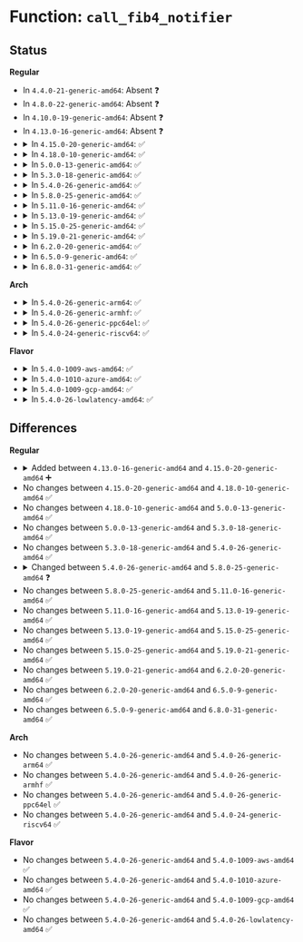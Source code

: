 # Function: <code>call_fib4_notifier</code>

## Status
<b>Regular</b>
<ul>
<li>
In <code>4.4.0-21-generic-amd64</code>: Absent ❓
</li>
<li>
In <code>4.8.0-22-generic-amd64</code>: Absent ❓
</li>
<li>
In <code>4.10.0-19-generic-amd64</code>: Absent ❓
</li>
<li>
In <code>4.13.0-16-generic-amd64</code>: Absent ❓
</li>
<li>
<details>
<summary>In <code>4.15.0-20-generic-amd64</code>: ✅</summary>

```c
int call_fib4_notifier(struct notifier_block * nb, struct net * net, enum fib_event_type event_type, struct fib_notifier_info * info)
```

```json
{
  "name": "call_fib4_notifier",
  "collision_type": "Unique Global",
  "inline_type": "No",
  "funcs": [
    {
      "addr": 18446744071588160176,
      "name": "call_fib4_notifier",
      "external": true,
      "loc": "net/ipv4/fib_notifier.c:12",
      "file": "net/ipv4/fib_notifier.c",
      "inline": "seen, unknown",
      "caller_inline": [],
      "caller_func": [
        "net/ipv4/fib_trie.c:fib_notify"
      ]
    }
  ],
  "symbols": [
    {
      "addr": 18446744071588160176,
      "name": "call_fib4_notifier",
      "section": ".text",
      "bind": "STB_GLOBAL",
      "size": 23
    }
  ]
}
```
</details>
</li>
<li>
<details>
<summary>In <code>4.18.0-10-generic-amd64</code>: ✅</summary>

```c
int call_fib4_notifier(struct notifier_block * nb, struct net * net, enum fib_event_type event_type, struct fib_notifier_info * info)
```

```json
{
  "name": "call_fib4_notifier",
  "collision_type": "Unique Global",
  "inline_type": "No",
  "funcs": [
    {
      "addr": 18446744071588515264,
      "name": "call_fib4_notifier",
      "external": true,
      "loc": "net/ipv4/fib_notifier.c:12",
      "file": "net/ipv4/fib_notifier.c",
      "inline": "seen, unknown",
      "caller_inline": [],
      "caller_func": [
        "net/ipv4/fib_trie.c:fib_notify"
      ]
    }
  ],
  "symbols": [
    {
      "addr": 18446744071588515264,
      "name": "call_fib4_notifier",
      "section": ".text",
      "bind": "STB_GLOBAL",
      "size": 23
    }
  ]
}
```
</details>
</li>
<li>
<details>
<summary>In <code>5.0.0-13-generic-amd64</code>: ✅</summary>

```c
int call_fib4_notifier(struct notifier_block * nb, struct net * net, enum fib_event_type event_type, struct fib_notifier_info * info)
```

```json
{
  "name": "call_fib4_notifier",
  "collision_type": "Unique Global",
  "inline_type": "No",
  "funcs": [
    {
      "addr": 18446744071588710384,
      "name": "call_fib4_notifier",
      "external": true,
      "loc": "net/ipv4/fib_notifier.c:12",
      "file": "net/ipv4/fib_notifier.c",
      "inline": "seen, unknown",
      "caller_inline": [],
      "caller_func": [
        "net/ipv4/fib_trie.c:fib_notify"
      ]
    }
  ],
  "symbols": [
    {
      "addr": 18446744071588710384,
      "name": "call_fib4_notifier",
      "section": ".text",
      "bind": "STB_GLOBAL",
      "size": 23
    }
  ]
}
```
</details>
</li>
<li>
<details>
<summary>In <code>5.3.0-18-generic-amd64</code>: ✅</summary>

```c
int call_fib4_notifier(struct notifier_block * nb, struct net * net, enum fib_event_type event_type, struct fib_notifier_info * info)
```

```json
{
  "name": "call_fib4_notifier",
  "collision_type": "Unique Global",
  "inline_type": "No",
  "funcs": [
    {
      "addr": 18446744071589129136,
      "name": "call_fib4_notifier",
      "external": true,
      "loc": "net/ipv4/fib_notifier.c:12",
      "file": "net/ipv4/fib_notifier.c",
      "inline": "seen, unknown",
      "caller_inline": [],
      "caller_func": [
        "net/ipv4/fib_trie.c:fib_notify"
      ]
    }
  ],
  "symbols": [
    {
      "addr": 18446744071589129136,
      "name": "call_fib4_notifier",
      "section": ".text",
      "bind": "STB_GLOBAL",
      "size": 23
    }
  ]
}
```
</details>
</li>
<li>
<details>
<summary>In <code>5.4.0-26-generic-amd64</code>: ✅</summary>

```c
int call_fib4_notifier(struct notifier_block * nb, struct net * net, enum fib_event_type event_type, struct fib_notifier_info * info)
```

```json
{
  "name": "call_fib4_notifier",
  "collision_type": "Unique Global",
  "inline_type": "No",
  "funcs": [
    {
      "addr": 18446744071589353280,
      "name": "call_fib4_notifier",
      "external": true,
      "loc": "net/ipv4/fib_notifier.c:12",
      "file": "net/ipv4/fib_notifier.c",
      "inline": "seen, unknown",
      "caller_inline": [],
      "caller_func": [
        "net/ipv4/fib_trie.c:fib_notify"
      ]
    }
  ],
  "symbols": [
    {
      "addr": 18446744071589353280,
      "name": "call_fib4_notifier",
      "section": ".text",
      "bind": "STB_GLOBAL",
      "size": 23
    }
  ]
}
```
</details>
</li>
<li>
<details>
<summary>In <code>5.8.0-25-generic-amd64</code>: ✅</summary>

```c
int call_fib4_notifier(struct notifier_block * nb, enum fib_event_type event_type, struct fib_notifier_info * info)
```

```json
{
  "name": "call_fib4_notifier",
  "collision_type": "Unique Global",
  "inline_type": "No",
  "funcs": [
    {
      "addr": 18446744071590333792,
      "name": "call_fib4_notifier",
      "external": true,
      "loc": "net/ipv4/fib_notifier.c:12",
      "file": "net/ipv4/fib_notifier.c",
      "inline": "seen, unknown",
      "caller_inline": [],
      "caller_func": [
        "net/ipv4/fib_trie.c:fib_notify"
      ]
    }
  ],
  "symbols": [
    {
      "addr": 18446744071590333792,
      "name": "call_fib4_notifier",
      "section": ".text",
      "bind": "STB_GLOBAL",
      "size": 22
    }
  ]
}
```
</details>
</li>
<li>
<details>
<summary>In <code>5.11.0-16-generic-amd64</code>: ✅</summary>

```c
int call_fib4_notifier(struct notifier_block * nb, enum fib_event_type event_type, struct fib_notifier_info * info)
```

```json
{
  "name": "call_fib4_notifier",
  "collision_type": "Unique Global",
  "inline_type": "No",
  "funcs": [
    {
      "addr": 18446744071590386528,
      "name": "call_fib4_notifier",
      "external": true,
      "loc": "net/ipv4/fib_notifier.c:12",
      "file": "net/ipv4/fib_notifier.c",
      "inline": "seen, unknown",
      "caller_inline": [],
      "caller_func": [
        "net/ipv4/fib_trie.c:fib_notify"
      ]
    }
  ],
  "symbols": [
    {
      "addr": 18446744071590386528,
      "name": "call_fib4_notifier",
      "section": ".text",
      "bind": "STB_GLOBAL",
      "size": 22
    }
  ]
}
```
</details>
</li>
<li>
<details>
<summary>In <code>5.13.0-19-generic-amd64</code>: ✅</summary>

```c
int call_fib4_notifier(struct notifier_block * nb, enum fib_event_type event_type, struct fib_notifier_info * info)
```

```json
{
  "name": "call_fib4_notifier",
  "collision_type": "Unique Global",
  "inline_type": "No",
  "funcs": [
    {
      "addr": 18446744071590302832,
      "name": "call_fib4_notifier",
      "external": true,
      "loc": "net/ipv4/fib_notifier.c:12",
      "file": "net/ipv4/fib_notifier.c",
      "inline": "seen, unknown",
      "caller_inline": [],
      "caller_func": [
        "net/ipv4/fib_trie.c:fib_notify"
      ]
    }
  ],
  "symbols": [
    {
      "addr": 18446744071590302832,
      "name": "call_fib4_notifier",
      "section": ".text",
      "bind": "STB_GLOBAL",
      "size": 22
    }
  ]
}
```
</details>
</li>
<li>
<details>
<summary>In <code>5.15.0-25-generic-amd64</code>: ✅</summary>

```c
int call_fib4_notifier(struct notifier_block * nb, enum fib_event_type event_type, struct fib_notifier_info * info)
```

```json
{
  "name": "call_fib4_notifier",
  "collision_type": "Unique Global",
  "inline_type": "No",
  "funcs": [
    {
      "addr": 18446744071591090208,
      "name": "call_fib4_notifier",
      "external": true,
      "loc": "net/ipv4/fib_notifier.c:12",
      "file": "net/ipv4/fib_notifier.c",
      "inline": "seen, unknown",
      "caller_inline": [],
      "caller_func": [
        "net/ipv4/fib_trie.c:fib_notify"
      ]
    }
  ],
  "symbols": [
    {
      "addr": 18446744071591090208,
      "name": "call_fib4_notifier",
      "section": ".text",
      "bind": "STB_GLOBAL",
      "size": 22
    }
  ]
}
```
</details>
</li>
<li>
<details>
<summary>In <code>5.19.0-21-generic-amd64</code>: ✅</summary>

```c
int call_fib4_notifier(struct notifier_block * nb, enum fib_event_type event_type, struct fib_notifier_info * info)
```

```json
{
  "name": "call_fib4_notifier",
  "collision_type": "Unique Global",
  "inline_type": "No",
  "funcs": [
    {
      "addr": 18446744071592740976,
      "name": "call_fib4_notifier",
      "external": true,
      "loc": "net/ipv4/fib_notifier.c:11",
      "file": "net/ipv4/fib_notifier.c",
      "inline": "seen, unknown",
      "caller_inline": [],
      "caller_func": [
        "net/ipv4/fib_trie.c:fib_notify"
      ]
    }
  ],
  "symbols": [
    {
      "addr": 18446744071592740976,
      "name": "call_fib4_notifier",
      "section": ".text",
      "bind": "STB_GLOBAL",
      "size": 32
    }
  ]
}
```
</details>
</li>
<li>
<details>
<summary>In <code>6.2.0-20-generic-amd64</code>: ✅</summary>

```c
int call_fib4_notifier(struct notifier_block * nb, enum fib_event_type event_type, struct fib_notifier_info * info)
```

```json
{
  "name": "call_fib4_notifier",
  "collision_type": "Unique Global",
  "inline_type": "No",
  "funcs": [
    {
      "addr": 18446744071594612048,
      "name": "call_fib4_notifier",
      "external": true,
      "loc": "net/ipv4/fib_notifier.c:11",
      "file": "net/ipv4/fib_notifier.c",
      "inline": "seen, unknown",
      "caller_inline": [],
      "caller_func": [
        "net/ipv4/fib_trie.c:fib_notify"
      ]
    }
  ],
  "symbols": [
    {
      "addr": 18446744071594612048,
      "name": "call_fib4_notifier",
      "section": ".text",
      "bind": "STB_GLOBAL",
      "size": 32
    }
  ]
}
```
</details>
</li>
<li>
<details>
<summary>In <code>6.5.0-9-generic-amd64</code>: ✅</summary>

```c
int call_fib4_notifier(struct notifier_block * nb, enum fib_event_type event_type, struct fib_notifier_info * info)
```

```json
{
  "name": "call_fib4_notifier",
  "collision_type": "Unique Global",
  "inline_type": "No",
  "funcs": [
    {
      "addr": 18446744071595004000,
      "name": "call_fib4_notifier",
      "external": true,
      "loc": "net/ipv4/fib_notifier.c:11",
      "file": "net/ipv4/fib_notifier.c",
      "inline": "seen, unknown",
      "caller_inline": [],
      "caller_func": [
        "net/ipv4/fib_trie.c:fib_notify"
      ]
    }
  ],
  "symbols": [
    {
      "addr": 18446744071595004000,
      "name": "call_fib4_notifier",
      "section": ".text",
      "bind": "STB_GLOBAL",
      "size": 32
    }
  ]
}
```
</details>
</li>
<li>
<details>
<summary>In <code>6.8.0-31-generic-amd64</code>: ✅</summary>

```c
int call_fib4_notifier(struct notifier_block * nb, enum fib_event_type event_type, struct fib_notifier_info * info)
```

```json
{
  "name": "call_fib4_notifier",
  "collision_type": "Unique Global",
  "inline_type": "No",
  "funcs": [
    {
      "addr": 18446744071595816672,
      "name": "call_fib4_notifier",
      "external": true,
      "loc": "net/ipv4/fib_notifier.c:11",
      "file": "net/ipv4/fib_notifier.c",
      "inline": "seen, unknown",
      "caller_inline": [],
      "caller_func": [
        "net/ipv4/fib_trie.c:fib_notify"
      ]
    }
  ],
  "symbols": [
    {
      "addr": 18446744071595816672,
      "name": "call_fib4_notifier",
      "section": ".text",
      "bind": "STB_GLOBAL",
      "size": 32
    }
  ]
}
```
</details>
</li>
</ul>
<b>Arch</b>
<ul>
<li>
<details>
<summary>In <code>5.4.0-26-generic-arm64</code>: ✅</summary>

```c
int call_fib4_notifier(struct notifier_block * nb, struct net * net, enum fib_event_type event_type, struct fib_notifier_info * info)
```

```json
{
  "name": "call_fib4_notifier",
  "collision_type": "Unique Global",
  "inline_type": "No",
  "funcs": [
    {
      "addr": 18446603336502993744,
      "name": "call_fib4_notifier",
      "external": true,
      "loc": "net/ipv4/fib_notifier.c:12",
      "file": "net/ipv4/fib_notifier.c",
      "inline": "seen, unknown",
      "caller_inline": [],
      "caller_func": [
        "net/ipv4/fib_trie.c:fib_notify"
      ]
    }
  ],
  "symbols": [
    {
      "addr": 18446603336502993744,
      "name": "call_fib4_notifier",
      "section": ".text",
      "bind": "STB_GLOBAL",
      "size": 84
    }
  ]
}
```
</details>
</li>
<li>
<details>
<summary>In <code>5.4.0-26-generic-armhf</code>: ✅</summary>

```c
int call_fib4_notifier(struct notifier_block * nb, struct net * net, enum fib_event_type event_type, struct fib_notifier_info * info)
```

```json
{
  "name": "call_fib4_notifier",
  "collision_type": "Unique Global",
  "inline_type": "No",
  "funcs": [
    {
      "addr": 3235683700,
      "name": "call_fib4_notifier",
      "external": true,
      "loc": "net/ipv4/fib_notifier.c:12",
      "file": "net/ipv4/fib_notifier.c",
      "inline": "seen, unknown",
      "caller_inline": [],
      "caller_func": [
        "net/ipv4/fib_trie.c:fib_notify"
      ]
    }
  ],
  "symbols": [
    {
      "addr": 3235683700,
      "name": "call_fib4_notifier",
      "section": ".text",
      "bind": "STB_GLOBAL",
      "size": 36
    }
  ]
}
```
</details>
</li>
<li>
<details>
<summary>In <code>5.4.0-26-generic-ppc64el</code>: ✅</summary>

```c
int call_fib4_notifier(struct notifier_block * nb, struct net * net, enum fib_event_type event_type, struct fib_notifier_info * info)
```

```json
{
  "name": "call_fib4_notifier",
  "collision_type": "Unique Global",
  "inline_type": "No",
  "funcs": [
    {
      "addr": 13835058055296682432,
      "name": "call_fib4_notifier",
      "external": true,
      "loc": "net/ipv4/fib_notifier.c:12",
      "file": "net/ipv4/fib_notifier.c",
      "inline": "seen, unknown",
      "caller_inline": [],
      "caller_func": [
        "net/ipv4/fib_trie.c:fib_notify"
      ]
    }
  ],
  "symbols": [
    {
      "addr": 13835058055296682432,
      "name": "call_fib4_notifier",
      "section": ".text",
      "bind": "STB_GLOBAL",
      "size": 60
    }
  ]
}
```
</details>
</li>
<li>
<details>
<summary>In <code>5.4.0-24-generic-riscv64</code>: ✅</summary>

```c
int call_fib4_notifier(struct notifier_block * nb, struct net * net, enum fib_event_type event_type, struct fib_notifier_info * info)
```

```json
{
  "name": "call_fib4_notifier",
  "collision_type": "Unique Global",
  "inline_type": "No",
  "funcs": [
    {
      "addr": 18446743936279069846,
      "name": "call_fib4_notifier",
      "external": true,
      "loc": "net/ipv4/fib_notifier.c:12",
      "file": "net/ipv4/fib_notifier.c",
      "inline": "seen, unknown",
      "caller_inline": [],
      "caller_func": [
        "net/ipv4/fib_trie.c:fib_notify"
      ]
    }
  ],
  "symbols": [
    {
      "addr": 18446743936279069846,
      "name": "call_fib4_notifier",
      "section": ".text",
      "bind": "STB_GLOBAL",
      "size": 70
    }
  ]
}
```
</details>
</li>
</ul>
<b>Flavor</b>
<ul>
<li>
<details>
<summary>In <code>5.4.0-1009-aws-amd64</code>: ✅</summary>

```c
int call_fib4_notifier(struct notifier_block * nb, struct net * net, enum fib_event_type event_type, struct fib_notifier_info * info)
```

```json
{
  "name": "call_fib4_notifier",
  "collision_type": "Unique Global",
  "inline_type": "No",
  "funcs": [
    {
      "addr": 18446744071588959456,
      "name": "call_fib4_notifier",
      "external": true,
      "loc": "net/ipv4/fib_notifier.c:12",
      "file": "net/ipv4/fib_notifier.c",
      "inline": "seen, unknown",
      "caller_inline": [],
      "caller_func": [
        "net/ipv4/fib_trie.c:fib_notify"
      ]
    }
  ],
  "symbols": [
    {
      "addr": 18446744071588959456,
      "name": "call_fib4_notifier",
      "section": ".text",
      "bind": "STB_GLOBAL",
      "size": 23
    }
  ]
}
```
</details>
</li>
<li>
<details>
<summary>In <code>5.4.0-1010-azure-amd64</code>: ✅</summary>

```c
int call_fib4_notifier(struct notifier_block * nb, struct net * net, enum fib_event_type event_type, struct fib_notifier_info * info)
```

```json
{
  "name": "call_fib4_notifier",
  "collision_type": "Unique Global",
  "inline_type": "No",
  "funcs": [
    {
      "addr": 18446744071588671392,
      "name": "call_fib4_notifier",
      "external": true,
      "loc": "net/ipv4/fib_notifier.c:12",
      "file": "net/ipv4/fib_notifier.c",
      "inline": "seen, unknown",
      "caller_inline": [],
      "caller_func": [
        "net/ipv4/fib_trie.c:fib_notify"
      ]
    }
  ],
  "symbols": [
    {
      "addr": 18446744071588671392,
      "name": "call_fib4_notifier",
      "section": ".text",
      "bind": "STB_GLOBAL",
      "size": 23
    }
  ]
}
```
</details>
</li>
<li>
<details>
<summary>In <code>5.4.0-1009-gcp-amd64</code>: ✅</summary>

```c
int call_fib4_notifier(struct notifier_block * nb, struct net * net, enum fib_event_type event_type, struct fib_notifier_info * info)
```

```json
{
  "name": "call_fib4_notifier",
  "collision_type": "Unique Global",
  "inline_type": "No",
  "funcs": [
    {
      "addr": 18446744071589395840,
      "name": "call_fib4_notifier",
      "external": true,
      "loc": "net/ipv4/fib_notifier.c:12",
      "file": "net/ipv4/fib_notifier.c",
      "inline": "seen, unknown",
      "caller_inline": [],
      "caller_func": [
        "net/ipv4/fib_trie.c:fib_notify"
      ]
    }
  ],
  "symbols": [
    {
      "addr": 18446744071589395840,
      "name": "call_fib4_notifier",
      "section": ".text",
      "bind": "STB_GLOBAL",
      "size": 23
    }
  ]
}
```
</details>
</li>
<li>
<details>
<summary>In <code>5.4.0-26-lowlatency-amd64</code>: ✅</summary>

```c
int call_fib4_notifier(struct notifier_block * nb, struct net * net, enum fib_event_type event_type, struct fib_notifier_info * info)
```

```json
{
  "name": "call_fib4_notifier",
  "collision_type": "Unique Global",
  "inline_type": "No",
  "funcs": [
    {
      "addr": 18446744071589438928,
      "name": "call_fib4_notifier",
      "external": true,
      "loc": "net/ipv4/fib_notifier.c:12",
      "file": "net/ipv4/fib_notifier.c",
      "inline": "seen, unknown",
      "caller_inline": [],
      "caller_func": [
        "net/ipv4/fib_trie.c:fib_notify"
      ]
    }
  ],
  "symbols": [
    {
      "addr": 18446744071589438928,
      "name": "call_fib4_notifier",
      "section": ".text",
      "bind": "STB_GLOBAL",
      "size": 23
    }
  ]
}
```
</details>
</li>
</ul>

## Differences
<b>Regular</b>
<ul>
<li>
<details>
<summary>Added between <code>4.13.0-16-generic-amd64</code> and <code>4.15.0-20-generic-amd64</code> ➕</summary>

```c
int call_fib4_notifier(struct notifier_block * nb, struct net * net, enum fib_event_type event_type, struct fib_notifier_info * info)
```
</details>
</li>
<li>
No changes between <code>4.15.0-20-generic-amd64</code> and <code>4.18.0-10-generic-amd64</code> ✅
</li>
<li>
No changes between <code>4.18.0-10-generic-amd64</code> and <code>5.0.0-13-generic-amd64</code> ✅
</li>
<li>
No changes between <code>5.0.0-13-generic-amd64</code> and <code>5.3.0-18-generic-amd64</code> ✅
</li>
<li>
No changes between <code>5.3.0-18-generic-amd64</code> and <code>5.4.0-26-generic-amd64</code> ✅
</li>
<li>
<details>
<summary>Changed between <code>5.4.0-26-generic-amd64</code> and <code>5.8.0-25-generic-amd64</code> ❓</summary>
<ul>
<li>
<b>Param removed. </b>
<code>struct net * net</code>
</li>
<li>
<b>Param reordered. </b>
<code>nb, net, event_type, info</code> ➡️ <code>nb, event_type, info</code>
</li>
</ul>
</details>
</li>
<li>
No changes between <code>5.8.0-25-generic-amd64</code> and <code>5.11.0-16-generic-amd64</code> ✅
</li>
<li>
No changes between <code>5.11.0-16-generic-amd64</code> and <code>5.13.0-19-generic-amd64</code> ✅
</li>
<li>
No changes between <code>5.13.0-19-generic-amd64</code> and <code>5.15.0-25-generic-amd64</code> ✅
</li>
<li>
No changes between <code>5.15.0-25-generic-amd64</code> and <code>5.19.0-21-generic-amd64</code> ✅
</li>
<li>
No changes between <code>5.19.0-21-generic-amd64</code> and <code>6.2.0-20-generic-amd64</code> ✅
</li>
<li>
No changes between <code>6.2.0-20-generic-amd64</code> and <code>6.5.0-9-generic-amd64</code> ✅
</li>
<li>
No changes between <code>6.5.0-9-generic-amd64</code> and <code>6.8.0-31-generic-amd64</code> ✅
</li>
</ul>
<b>Arch</b>
<ul>
<li>
No changes between <code>5.4.0-26-generic-amd64</code> and <code>5.4.0-26-generic-arm64</code> ✅
</li>
<li>
No changes between <code>5.4.0-26-generic-amd64</code> and <code>5.4.0-26-generic-armhf</code> ✅
</li>
<li>
No changes between <code>5.4.0-26-generic-amd64</code> and <code>5.4.0-26-generic-ppc64el</code> ✅
</li>
<li>
No changes between <code>5.4.0-26-generic-amd64</code> and <code>5.4.0-24-generic-riscv64</code> ✅
</li>
</ul>
<b>Flavor</b>
<ul>
<li>
No changes between <code>5.4.0-26-generic-amd64</code> and <code>5.4.0-1009-aws-amd64</code> ✅
</li>
<li>
No changes between <code>5.4.0-26-generic-amd64</code> and <code>5.4.0-1010-azure-amd64</code> ✅
</li>
<li>
No changes between <code>5.4.0-26-generic-amd64</code> and <code>5.4.0-1009-gcp-amd64</code> ✅
</li>
<li>
No changes between <code>5.4.0-26-generic-amd64</code> and <code>5.4.0-26-lowlatency-amd64</code> ✅
</li>
</ul>
